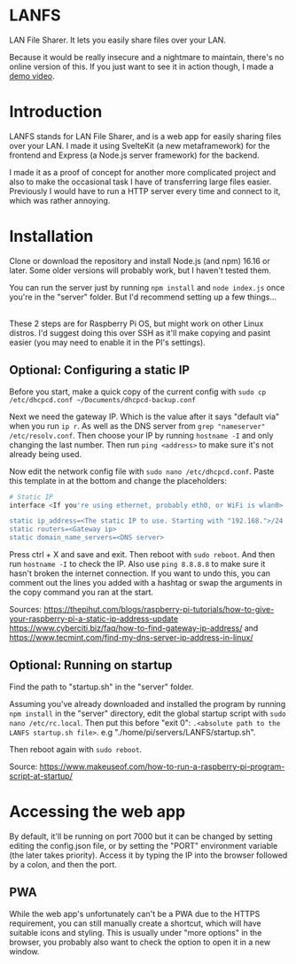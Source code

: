 # LANFS
LAN File Sharer. It lets you easily share files over your LAN.

Because it would be really insecure and a nightmare to maintain, there's no online version of this. If you just want to see it in action though, I made a [demo video](https://youtu.be/qGhvlKtixlc).

# Introduction
LANFS stands for LAN File Sharer, and is a web app for easily sharing files over your LAN. I made it using SvelteKit (a new metaframework) for the frontend and Express (a Node.js server framework) for the backend.

I made it as a proof of concept for another more complicated project and also to make the occasional task I have of transferring large files easier. Previously I would have to run a HTTP server every time and connect to it, which was rather annoying.

# Installation
Clone or download the repository and install Node.js (and npm) 16.16 or later. Some older versions will probably work, but I haven't tested them.

You can run the server just by running `npm install` and `node index.js` once you're in the "server" folder. But I'd recommend setting up a few things...

<br>
These 2 steps are for Raspberry Pi OS, but might work on other Linux distros. I'd suggest doing this over SSH as it'll make copying and pasint easier (you may need to enable it in the PI's settings).

## Optional: Configuring a static IP
Before you start, make a quick copy of the current config with `sudo cp /etc/dhcpcd.conf ~/Documents/dhcpcd-backup.conf`

Next we need the gateway IP. Which is the value after it says "default via" when you run `ip r`. As well as the DNS server from `grep "nameserver" /etc/resolv.conf`. Then choose your IP by running `hostname -I` and only changing the last number. Then run `ping <address>` to make sure it's not already being used.

Now edit the network config file with `sudo nano /etc/dhcpcd.conf`. Paste this template in at the bottom and change the placeholders:

```bash
# Static IP
interface <If you're using ethernet, probably eth0, or WiFi is wlan0>

static ip_address=<The static IP to use. Starting with "192.168.">/24
static routers=<Gateway ip>
static domain_name_servers=<DNS server>
```

Press ctrl + X and save and exit. Then reboot with `sudo reboot`. And then run `hostname -I` to check the IP. Also use `ping 8.8.8.8` to make sure it hasn't broken the internet connection. If you want to undo this, you can comment out the lines you added with a hashtag or swap the arguments in the copy command you ran at the start.

Sources: https://thepihut.com/blogs/raspberry-pi-tutorials/how-to-give-your-raspberry-pi-a-static-ip-address-update
https://www.cyberciti.biz/faq/how-to-find-gateway-ip-address/
and https://www.tecmint.com/find-my-dns-server-ip-address-in-linux/

## Optional: Running on startup
Find the path to "startup.sh" in the "server" folder.

Assuming you've already downloaded and installed the program by running `npm install` in the "server" directory, edit the global startup script with `sudo nano /etc/rc.local`. Then put this before "exit 0": `.<absolute path to the LANFS startup.sh file>`. e.g "./home/pi/servers/LANFS/startup.sh".

Then reboot again with `sudo reboot`.

Source: https://www.makeuseof.com/how-to-run-a-raspberry-pi-program-script-at-startup/

# Accessing the web app
By default, it'll be running on port 7000 but it can be changed by setting editing the config.json file, or by setting the "PORT" environment variable (the later takes priority). Access it by typing the IP into the browser followed by a colon, and then the port.

## PWA
While the web app's unfortunately can't be a PWA due to the HTTPS requirement, you can still manually create a shortcut, which will have suitable icons and styling. This is usually under "more options" in the browser, you probably also want to check the option to open it in a new window.
